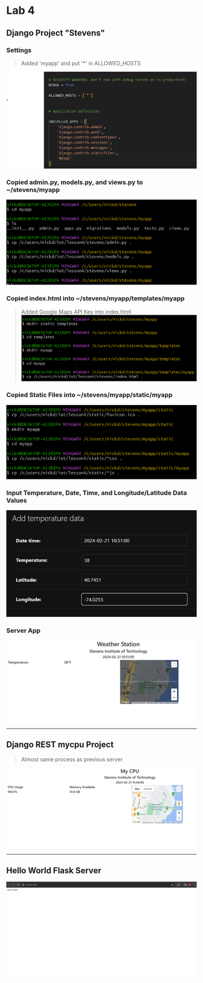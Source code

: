 # Lab 4

## Django Project "Stevens"
### Settings
> Added 'myapp' and put '*' in ALLOWED_HOSTS

![image](/Images/Lab4_Settings.png)

### Copied admin.py, models.py, and views.py to ~/stevens/myapp
![image](/Images/Lab4_admin.png)

### Copied index.html into ~/stevens/myapp/templates/myapp
> Added Google Maps API Key into index.html
![image](/Images/Lab4_index.png)

### Copied Static Files into ~/stevens/myapp/static/myapp
![image](/Images/Lab4_static.png)

### Input Temperature, Date, Time, and Longitude/Latitude Data Values
![image](/Images/Lab4_temp.png)

### Server App
![image](/Images/Lab4_tempsite.png)

---

## Django REST mycpu Project
> Almost same process as previous server

![image](/Images/Lab4_CPU.png)

---

## Hello World Flask Server 
![image](/Images/Lab4_flask.png)


